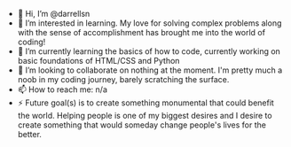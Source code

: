 - 👋 Hi, I’m @darrellsn
- 👀 I’m interested in learning. My love for solving complex problems along with the sense of accomplishment has brought me into the world of coding!
- 🌱 I’m currently learning the basics of how to code, currently working on basic foundations of HTML/CSS and Python
- 💞️ I’m looking to collaborate on nothing at the moment. I'm pretty much a noob in my coding journey, barely scratching the surface.
- 📫 How to reach me: n/a
- ⚡ Future goal(s) is to create something monumental that could benefit the world. Helping people is one of my biggest desires and I desire to create something that would someday change people's lives for the better.

<!---
darrellsn/darrellsn is a ✨ special ✨ repository because its `README.md` (this file) appears on your GitHub profile.
You can click the Preview link to take a look at your changes.
--->
